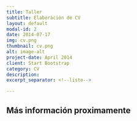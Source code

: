 ```yaml
---
title: Taller 
subtitle: Elaboración de CV
layout: default
modal-id: 2
date: 2014-07-17
img: cv.png
thumbnail: cv.png
alt: image-alt
project-date: April 2014
client: Start Bootstrap
category: CV
description: 
excerpt_separator: <!--listo-->

---
```


## Más información proximamente

<!--listo-->
